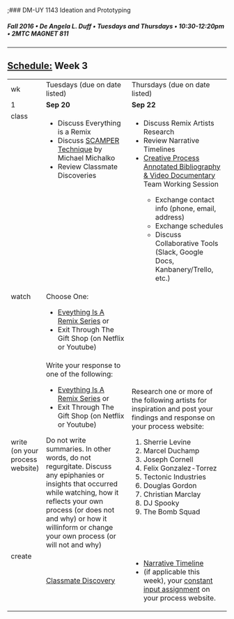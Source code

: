 ;### DM-UY 1143 Ideation and Prototyping
##### Fall 2016 • De Angela L. Duff • Tuesdays and Thursdays • 10:30-12:20pm • 2MTC MAGNET 811

---
## [Schedule:](schedule.md) Week 3


<table>
<tr>
<td>wk</td>
<td>Tuesdays (due on date listed)</td>
<td>Thursdays (due on date listed)</td>
</tr>
<tr>
  <td valign="top">1</td>
  <td valign="top" width="48%"><strong>Sep 20</strong></td>
  <td valign="top" width="48%"><strong>Sep 22</strong></td>
</tr>
<tr>
<td valign="top">class</td>
<td valign="top">
<ul>
<li>Discuss Everything is a Remix</li>
<li>Discuss <a href="https://www.mindtools.com/pages/article/newCT_02.htm" target="_blank">SCAMPER Technique</a> by Michael Michalko</li>
<li>Review Classmate Discoveries</li>
</ul></td>

<!-- 2nd column class -->
<td valign="top" width="48%">
<ul>
<li>Discuss Remix Artists Research</li>
<li>Review Narrative Timelines</li>
  <li>
  <a href="creative_process.md">Creative Process Annotated Bibliography &amp; Video Documentary</a> Team Working Session</li>
  <ul>
  <li>Exchange contact info (phone, email, address)</li>
  <li>Exchange schedules</li>
  <li>Discuss Collaborative Tools (Slack, Google Docs, Kanbanery/Trello, etc.)</li>
  </ul>
</ul>
</td>
 
</tr>

<!-- watch -->
<tr>
  <td valign="top">watch</td>
  <td>Choose One:
  <ul>
  <li><a href="http://everythingisaremix.info/watch-the-series" target="_blank">Eveything Is A Remix Series</a> or</li>  
  <li>Exit Through The Gift Shop (on Netflix or Youtube)</li>
  </ul></td>
  <td></td> 
</tr>

<!-- write -->
<tr>
<td>write (on your process website)</td>
<td>Write your response to one of the following:

<ul>
  <li><a href="http://everythingisaremix.info/watch-the-series" target="_blank">Eveything Is A Remix Series</a> or</li>  
  <li>Exit Through The Gift Shop (on Netflix or Youtube)</li>
  </ul>
Do not write summaries. In other words, do not regurgitate. Discuss any epiphanies or
insights that occurred while watching, how it reflects your own process (or does not and why) or how it willinform or change your own process (or will not and why)</td>
<td>Research one or more of the following artists for inspiration and post your findings and response on your process website:
<ol>
<Li>Sherrie Levine</li> 
<li>Marcel Duchamp</li>
<li>Joseph Cornell</li>
<li>Felix Gonzalez-Torrez</li>
<li>Tectonic Industries</li>
<li>Douglas Gordon</li>
<li>Christian Marclay</li>
<li>DJ Spooky</li>
<li>The Bomb Squad</li>
</ol></td>
</tr>

<!-- create -->
<tr>
  <td valign="top">create</td>
  <td><a href="classmate_discovery.md">Classmate Discovery</a></td>
  <td valign="top">
  <ul>
  <li><a href="narrative_timeline.md">Narrative Timeline</a></li>
  <li>(if applicable this week), your <a href="constant_input_choices.md">constant input assignment</a> on your process website.
  </li>
  </ul></td>
</table>

